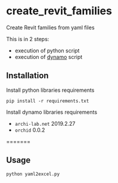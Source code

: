 # create_revit_families
Create Revit families from yaml files

This is in 2 steps:

* execution of python script
* execution of [dynamo](https://dynamobim.org/download/) script

## Installation

Install python libraries requirements

```
pip install -r requirements.txt
```

Install dynamo libraries requirements
* `archi-lab.net` 2019.2.27
* `orchid` 0.0.2

=======
## Usage

```
python yaml2excel.py
```
